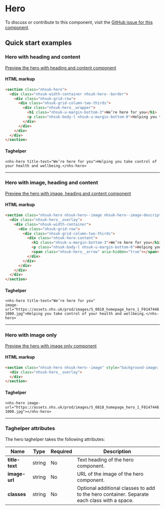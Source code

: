 ﻿# Hero

To discuss or contribute to this component, visit the [GitHub issue for this component]().

## Quick start examples

### Hero with heading and content

[Preview the hero with heading and content component](https://dotnetcorefelpoc.azurewebsites.net/components/hero)

#### HTML markup

```html
<section class="nhsuk-hero">
  <div class="nhsuk-width-container nhsuk-hero--border">
    <div class="nhsuk-grid-row">
      <div class="nhsuk-grid-column-two-thirds">
        <div class="nhsuk-hero__wrapper">
          <h1 class="nhsuk-u-margin-bottom-3">We’re here for you</h1>
          <p class="nhsuk-body-l nhsuk-u-margin-bottom-0">Helping you take control of your health and wellbeing.</p>
        </div>
      </div>
    </div>
  </div>
</section>
```

#### Taghelper

```
<nhs-hero title-text="We’re here for you">Helping you take control of your health and wellbeing.</nhs-hero>
```
---

### Hero with image, heading and content

[Preview the hero with image, heading and content component](https://dotnetcorefelpoc.azurewebsites.net/components/hero-image-content)

#### HTML markup

```html
<section class="nhsuk-hero nhsuk-hero--image nhsuk-hero--image-description" style="background-image: url('https://assets.nhs.uk/prod/images/S_0818_homepage_hero_1_F0147446.width-1000.jpg');">
  <div class="nhsuk-hero__overlay">
    <div class="nhsuk-width-container">
      <div class="nhsuk-grid-row">
        <div class="nhsuk-grid-column-two-thirds">
          <div class="nhsuk-hero-content">
            <h1 class="nhsuk-u-margin-bottom-3">We’re here for you</h1>
            <p class="nhsuk-body-l nhsuk-u-margin-bottom-0">Helping you take control of your health and wellbeing.</p>
            <span class="nhsuk-hero__arrow" aria-hidden="true"></span>
          </div>
        </div>
      </div>
    </div>
  </div>
</section>
```

#### Taghelper 

```
<nhs-hero title-text="We’re here for you" 
image-url="https://assets.nhs.uk/prod/images/S_0818_homepage_hero_1_F0147446.width-1000.jpg">Helping you take control of your health and wellbeing.</nhs-hero>
```

---

### Hero with image only

[Preview the hero with image only component](https://dotnetcorefelpoc.azurewebsites.net/components/hero-image)

#### HTML markup

```html
<section class="nhsuk-hero nhsuk-hero--image" style="background-image: url('https://assets.nhs.uk/prod/images/S_0818_homepage_hero_1_F0147446.width-1000.jpg');">
  <div class="nhsuk-hero__overlay">
  </div>
</section>
```

#### Taghelper 

```
<nhs-hero image-url="https://assets.nhs.uk/prod/images/S_0818_homepage_hero_1_F0147446.width-1000.jpg"></nhs-hero>
```
---

### Taghelper attributes

The hero taghelper takes the following attributes:

| Name                       | Type     | Required  | Description  |
| ---------------------------|----------|-----------|--------------|
| **title-text**                | string   | No        | Text heading of the hero component. |
| **image-url**               | string   | No        | URL of the image of the hero component. |
| **classes**                | string   | No        | Optional additional classes to add to the hero container. Separate each class with a space. |
